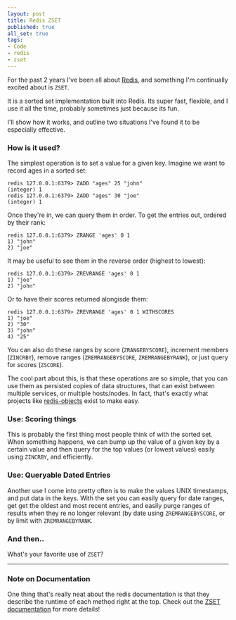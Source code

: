 ```yaml
---
layout: post
title: Redis ZSET
published: true
all_set: true
tags:
- Code
- redis
- zset
---
```


For the past 2 years I've been all about [Redis](http://redis.io/),
and something I'm continually excited about is `ZSET`.

It is a sorted set implementation built into Redis. Its super fast, flexible,
and I use it all the time, probably sometimes just because its fun.

I'll show how it works, and outline two situations I've found it to be
especially effective.

### How is it used?

The simplest operation is to set a value for a given key. Imagine we want to
record ages in a sorted set:

```
redis 127.0.0.1:6379> ZADD "ages" 25 "john"
(integer) 1
redis 127.0.0.1:6379> ZADD "ages" 30 "joe"
(integer) 1
```

Once they're in, we can query them in order. To get the entries out, ordered
by their rank:

```
redis 127.0.0.1:6379> ZRANGE 'ages' 0 1
1) "john"
2) "joe"
```

It may be useful to see them in the reverse order (highest to lowest):

```
redis 127.0.0.1:6379> ZREVRANGE 'ages' 0 1
1) "joe"
2) "john"
```

Or to have their scores returned alongisde them:

```
redis 127.0.0.1:6379> ZREVRANGE 'ages' 0 1 WITHSCORES
1) "joe"
2) "30"
3) "john"
4) "25"
```

You can also do these ranges by score (`ZRANGEBYSCORE`), increment
members (`ZINCRBY`), remove ranges (`ZREMRANGEBYSCORE`, `ZREMRANGEBYRANK`), or
just query for scores (`ZSCORE`).

The cool part about this, is that these operations are so simple, that you can
use them as persisted copies of data structures, that can exist between multiple
services, or multiple hosts/nodes. In fact, that's exactly what projects like <a
href="https://github.com/nateware/redis-objects">redis-objects</a> exist to make
easy.

### Use: Scoring things

This is probably the first thing most people think of with the sorted set. When
something happens, we can bump up the value of a given key by a certain value
and then query for the top values (or lowest values) easily using `ZINCRBY`,
and efficiently.

### Use: Queryable Dated Entries

Another use I come into pretty often is to make the values UNIX timestamps, and
put data in the keys. With the set you can easily query for date ranges, get get
the oldest and most recent entries, and easily purge ranges of results when they
re no longer relevant (by date using <code>ZREMRANGEBYSCORE</code>, or by limit
with <code>ZREMRANGEBYRANK</code>.

### And then..

What's your favorite use of <code>ZSET</code>?

---

### Note on Documentation

One thing that's really neat about the redis documentation is that they describe
the runtime of each method right at the top. Check out the <a
href="http://redis.io/commands#sorted_set">ZSET documentation</a> for more
details!
